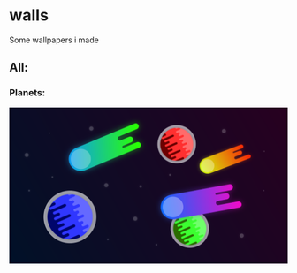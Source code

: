 # walls
Some wallpapers i made

## All:
### Planets:
![planets](https://github.com/ranfdev/walls/raw/master/planets.png "Planets wallpaper")
